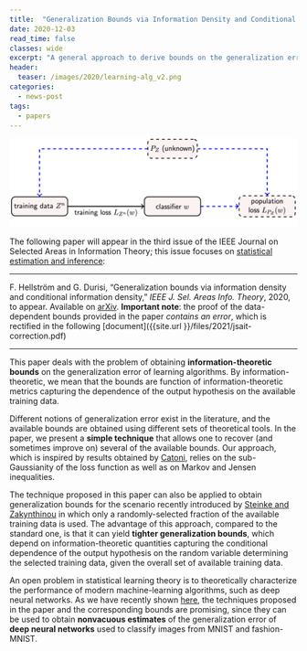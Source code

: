 ```yaml
--- 
title:  "Generalization Bounds via Information Density and Conditional Information Density"
date: 2020-12-03
read_time: false
classes: wide
excerpt: "A general approach to derive bounds on the generalization error of randomized learning algorithms---to appear in the Journal on Selected Areas in Information Theory (JSAIT)"
header:
  teaser: /images/2020/learning-alg_v2.png
categories:
  - news-post
tags:
  - papers
---
```


![The generalization error is the difference between the training loss and the population loss](/images/2020/learning-alg.png)

The following paper will appear in the third issue of the IEEE Journal on Selected Areas in Information Theory; this issue focuses on [statistical estimation and inference](https://www.itsoc.org/publications/journal-on-selected-areas-in-information-theory-jsait/jsait-cfps/past-cfps/jsait-cfp-estimation-and-inference):

* * *

F. Hellström and G. Durisi, “Generalization bounds via information density and conditional information density,” *IEEE J. Sel. Areas Info. Theory*, 2020, to appear. Available on [arXiv](http://arxiv.org/abs/2005.08044).
**Important note**: the proof of the data-dependent bounds provided in the paper *contains an error*, which is rectified in the following [document]({{site.url }}/files/2021/jsait-correction.pdf)

* * *

This paper deals with the problem of obtaining **information-theoretic bounds** on the generalization error of learning algorithms. By information-theoretic, we mean that the bounds are function of information-theoretic metrics capturing the dependence of the output hypothesis on the available training data.

Different notions of generalization error exist in the literature, and the available bounds are obtained using different sets of theoretical tools. In the paper, we present a **simple technique** that allows one to recover (and sometimes improve on) several of the available bounds. Our approach, which is inspired by results obtained by [Catoni](https://arxiv.org/abs/0712.0248), relies on the sub-Gaussianity of the loss function as well as on Markov and Jensen inequalities. 

The technique proposed in this paper can also be applied to obtain generalization bounds for the scenario recently introduced by [Steinke and Zakynthinou](https://arxiv.org/abs/2001.09122) in which only a randomly-selected fraction of the available training data is used. The advantage of this approach, compared to the standard one, is that it can yield **tighter generalization bounds**, which depend on information-theoretic quantities capturing the conditional dependence of the output hypothesis on the random variable determining the selected training data, given the overall set of available training data.

An open problem in statistical learning theory is to theoretically characterize the performance of modern machine-learning algorithms, such as deep neural networks. As we have recently shown [here](https://arxiv.org/abs/2010.11552), the techniques proposed in the paper and the corresponding bounds are promising, since they can be used to obtain **nonvacuous estimates** of the generalization error of **deep neural networks** used to classify images from MNIST and fashion-MNIST. 





